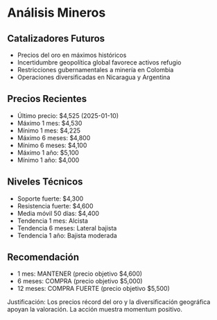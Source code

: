 # Análisis Mineros

## Catalizadores Futuros
- Precios del oro en máximos históricos
- Incertidumbre geopolítica global favorece activos refugio
- Restricciones gubernamentales a minería en Colombia
- Operaciones diversificadas en Nicaragua y Argentina

## Precios Recientes
- Último precio: $4,525 (2025-01-10)
- Máximo 1 mes: $4,530
- Mínimo 1 mes: $4,225
- Máximo 6 meses: $4,800
- Mínimo 6 meses: $4,100
- Máximo 1 año: $5,100
- Mínimo 1 año: $4,000

## Niveles Técnicos
- Soporte fuerte: $4,300
- Resistencia fuerte: $4,600
- Media móvil 50 días: $4,400
- Tendencia 1 mes: Alcista
- Tendencia 6 meses: Lateral bajista
- Tendencia 1 año: Bajista moderada

## Recomendación
- 1 mes: MANTENER (precio objetivo $4,600)
- 6 meses: COMPRA (precio objetivo $5,000)
- 12 meses: COMPRA FUERTE (precio objetivo $5,500)

Justificación: Los precios récord del oro y la diversificación geográfica apoyan la valoración. La acción muestra momentum positivo.
